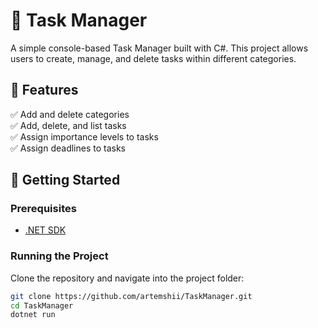 # 📝 Task Manager

A simple console-based Task Manager built with C#. This project allows users to create, manage, and delete tasks within different categories.

## 📌 Features
✅ Add and delete categories  
✅ Add, delete, and list tasks  
✅ Assign importance levels to tasks  
✅ Assign deadlines to tasks  

## 🚀 Getting Started

### Prerequisites
- [.NET SDK](https://dotnet.microsoft.com/download)

### Running the Project
Clone the repository and navigate into the project folder:
```sh
git clone https://github.com/artemshii/TaskManager.git
cd TaskManager
dotnet run

